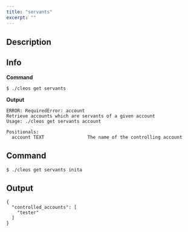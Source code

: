 ```yaml
---
title: "servants"
excerpt: ""
---
```

## Description

## Info
**Command**

```shell
$ ./cleos get servants
```
**Output**

```shell
ERROR: RequiredError: account
Retrieve accounts which are servants of a given account 
Usage: ./cleos get servants account

Positionals:
  account TEXT                The name of the controlling account
```

## Command


```shell
$ ./cleos get servants inita
```

## Output


```shell
{
  "controlled_accounts": [
    "tester"
  ]
}
```
